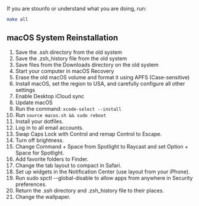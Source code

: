 If you are stounfo or understand what you are doing, run:

```bash
make all
```

## macOS System Reinstallation

1. Save the .ssh directory from the old system
2. Save the .zsh_history file from the old system
3. Save files from the Downloads directory on the old system
4. Start your computer in macOS Recovery
5. Erase the old macOS volume and format it using APFS (Case-sensitive)
6. Install macOS, set the region to USA, and carefully configure all other
   settings
7. Enable Desktop iCloud sync
8. Update macOS
9. Run the command: `xcode-select --install`
10. Run `source macos.sh && sudo reboot`
11. Install your dotfiles.
12. Log in to all email accounts.
13. Swap Caps Lock with Control and remap Control to Escape.
14. Turn off brightness.
15. Change Command + Space from Spotlight to Raycast and set Option + Space for
    Spotlight.
16. Add favorite folders to Finder.
17. Change the tab layout to compact in Safari.
18. Set up widgets in the Notification Center (use layout from your iPhone).
19. Run sudo spctl --global-disable to allow apps from anywhere in Security
    preferences.
20. Return the .ssh directory and .zsh_history file to their places.
21. Change the wallpaper.
